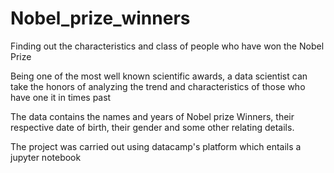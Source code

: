 # Nobel_prize_winners
Finding out the characteristics and class of people who have won the Nobel Prize

Being one of the most well known scientific awards, a data scientist can take the honors of analyzing the trend and characteristics of those who have one it in times past

The data contains the names and years of Nobel prize Winners, their respective date of birth, their gender and some other relating details.

The project was carried out using datacamp's platform which entails a jupyter notebook
